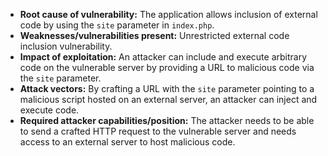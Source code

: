 - **Root cause of vulnerability:** The application allows inclusion of external code by using the `site` parameter in `index.php`.
- **Weaknesses/vulnerabilities present:** Unrestricted external code inclusion vulnerability.
- **Impact of exploitation:** An attacker can include and execute arbitrary code on the vulnerable server by providing a URL to malicious code via the `site` parameter.
- **Attack vectors:** By crafting a URL with the `site` parameter pointing to a malicious script hosted on an external server, an attacker can inject and execute code.
- **Required attacker capabilities/position:** The attacker needs to be able to send a crafted HTTP request to the vulnerable server and needs access to an external server to host malicious code.